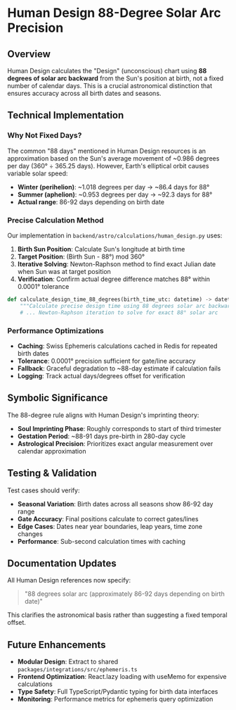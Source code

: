 # Human Design 88-Degree Solar Arc Precision

## Overview

Human Design calculates the "Design" (unconscious) chart using **88 degrees of solar arc backward**
from the Sun's position at birth, not a fixed number of calendar days. This is a crucial
astronomical distinction that ensures accuracy across all birth dates and seasons.

## Technical Implementation

### Why Not Fixed Days?

The common "88 days" mentioned in Human Design resources is an approximation based on the Sun's
average movement of ~0.986 degrees per day (360° ÷ 365.25 days). However, Earth's elliptical orbit
causes variable solar speed:

- **Winter (perihelion)**: ~1.018 degrees per day → ~86.4 days for 88°
- **Summer (aphelion)**: ~0.953 degrees per day → ~92.3 days for 88°
- **Actual range**: 86-92 days depending on birth date

### Precise Calculation Method

Our implementation in `backend/astro/calculations/human_design.py` uses:

1. **Birth Sun Position**: Calculate Sun's longitude at birth time
2. **Target Position**: (Birth Sun - 88°) mod 360°
3. **Iterative Solving**: Newton-Raphson method to find exact Julian date when Sun was at target
   position
4. **Verification**: Confirm actual degree difference matches 88° within 0.0001° tolerance

```python
def calculate_design_time_88_degrees(birth_time_utc: datetime) -> datetime:
    """Calculate precise design time using 88 degrees solar arc backward"""
    # ... Newton-Raphson iteration to solve for exact 88° solar arc
```

### Performance Optimizations

- **Caching**: Swiss Ephemeris calculations cached in Redis for repeated birth dates
- **Tolerance**: 0.0001° precision sufficient for gate/line accuracy
- **Fallback**: Graceful degradation to ~88-day estimate if calculation fails
- **Logging**: Track actual days/degrees offset for verification

## Symbolic Significance

The 88-degree rule aligns with Human Design's imprinting theory:

- **Soul Imprinting Phase**: Roughly corresponds to start of third trimester
- **Gestation Period**: ~88-91 days pre-birth in 280-day cycle
- **Astrological Precision**: Prioritizes exact angular measurement over calendar approximation

## Testing & Validation

Test cases should verify:

- **Seasonal Variation**: Birth dates across all seasons show 86-92 day range
- **Gate Accuracy**: Final positions calculate to correct gates/lines
- **Edge Cases**: Dates near year boundaries, leap years, time zone changes
- **Performance**: Sub-second calculation times with caching

## Documentation Updates

All Human Design references now specify:

> "88 degrees solar arc (approximately 86-92 days depending on birth date)"

This clarifies the astronomical basis rather than suggesting a fixed temporal offset.

## Future Enhancements

- **Modular Design**: Extract to shared `packages/integrations/src/ephemeris.ts`
- **Frontend Optimization**: React.lazy loading with useMemo for expensive calculations
- **Type Safety**: Full TypeScript/Pydantic typing for birth data interfaces
- **Monitoring**: Performance metrics for ephemeris query optimization
